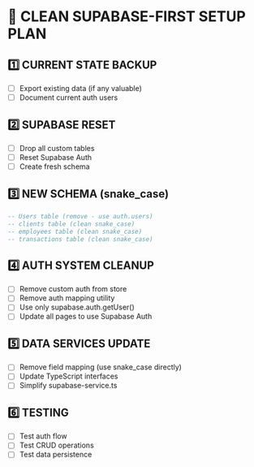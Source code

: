 # 🚀 CLEAN SUPABASE-FIRST SETUP PLAN

## 1️⃣ CURRENT STATE BACKUP
- [ ] Export existing data (if any valuable)
- [ ] Document current auth users

## 2️⃣ SUPABASE RESET
- [ ] Drop all custom tables
- [ ] Reset Supabase Auth
- [ ] Create fresh schema

## 3️⃣ NEW SCHEMA (snake_case)
```sql
-- Users table (remove - use auth.users)
-- clients table (clean snake_case)
-- employees table (clean snake_case) 
-- transactions table (clean snake_case)
```

## 4️⃣ AUTH SYSTEM CLEANUP
- [ ] Remove custom auth from store
- [ ] Remove auth mapping utility
- [ ] Use only supabase.auth.getUser()
- [ ] Update all pages to use Supabase Auth

## 5️⃣ DATA SERVICES UPDATE
- [ ] Remove field mapping (use snake_case directly)
- [ ] Update TypeScript interfaces
- [ ] Simplify supabase-service.ts

## 6️⃣ TESTING
- [ ] Test auth flow
- [ ] Test CRUD operations
- [ ] Test data persistence
